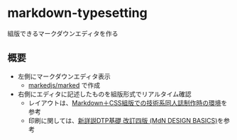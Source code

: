 # markdown-typesetting

組版できるマークダウンエディタを作る

## 概要

- 左側にマークダウンエディタ表示
  - [markedjs/marked](https://github.com/markedjs/marked) で作成
- 右側にエディタに記述したものを組版形式でリアルタイム確認
  - レイアウトは、[Markdown＋CSS組版での技術系同人誌制作時の環境](https://yoshikawaweb.com/markdown-css.html)を参考
  - 印刷に関しては、[新詳説DTP基礎 改訂四版 \(MdN DESIGN BASICS\)](https://amzn.to/2FqKMQz)を参考
